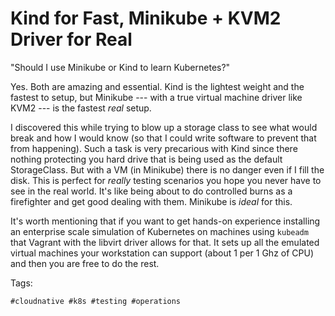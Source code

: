 # Kind for Fast, Minikube + KVM2 Driver for Real

"Should I use Minikube or Kind to learn Kubernetes?" 

Yes. Both are amazing and essential. Kind is the lightest weight and the
fastest to setup, but Minikube --- with a true virtual machine driver
like KVM2 --- is the fastest *real* setup.

I discovered this while trying to blow up a storage class to see what
would break and how I would know (so that I could write software to
prevent that from happening). Such a task is very precarious with Kind
since there nothing protecting you hard drive that is being used as the
default StorageClass. But with a VM (in Minikube) there is no danger
even if I fill the disk. This is perfect for *really* testing scenarios
you hope you never have to see in the real world. It's like being about
to do controlled burns as a firefighter and get good dealing with them.
Minikube is *ideal* for this.

It's worth mentioning that if you want to get hands-on experience
installing an enterprise scale simulation of Kubernetes on machines
using `kubeadm` that Vagrant with the libvirt driver allows for that. It
sets up all the emulated virtual machines your workstation can support
(about 1 per 1 Ghz of CPU) and then you are free to do the rest.

Tags:

    #cloudnative #k8s #testing #operations
